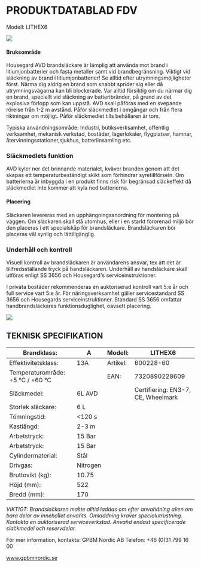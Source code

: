 # **PRODUKTDATABLAD FDV**

Modell: LITHEX6

![](_page_0_Picture_2.jpeg)

#### **Bruksområde**

Housegard AVD brandsläckare är lämplig att använda mot brand i litiumjonbatterier och fasta metaller samt vid brandbegränsning. Viktigt vid släckning av brand i litiumjonbatterier! Se alltid efter utrymningsmöjligheter först. Närma dig aldrig en brand som snabbt sprider sig eller då utrymningsvägarna kan bli blockerade. Var alltid försiktig om du närmar dig en brand, speciellt vid släckning av batteribränder, på grund av det explosiva förlopp som kan uppstå. AVD skall påföras med en svepande rörelse från 1-2 m avstånd. Påför släckmedlet i omgångar och från flera riktningar om möjligt. Påför släckmedlet tills behållaren är tom.

Typiska användningsområde: Industri, butiksverksamhet, offentlig verksamhet, mekanisk verkstad, bostäder, lagerlokaler, flygplatser, hamnar, återvinningsstationer,sjukhus, batteriinsamling etc.

### **Släckmedlets funktion**

AVD kyler ner det brinnande materialet, kväver branden genom att det skapas ett temperaturbeständigt skikt som förhindrar syretillförseln. Om batterierna är inbyggda i en produkt finns risk för begränsad släckeffekt då släckmedlet inte kommer att kyla ned batterierna.

#### **Placering**

Släckaren levereras med en upphängningsanordning för montering på väggen. Om släckaren skall stå utomhus, eller i en starkt förorenad miljö bör den placeras i ett specialskåp för brandsläckare. Brandsläckaren bör placeras väl synlig och lättillgänglig.

### **Underhåll och kontroll**

Visuell kontroll av brandsläckaren är användarens ansvar, tex att det är tillfredsställande tryck på handsläckaren. Underhåll av handsläckare skall utföras enligt SS 3656 och Housegard's serviceinstruktioner.

I privata bostäder rekommenderas en auktoriserad kontroll vart 5:e år och full service vart 5:e år. För näringsverksamhet gäller servicestandard SS 3656 och Housegards serviceinstruktioner. Standard SS 3656 omfattar handbrandsläckares funktionsduglighet, oavsett placering.

![](_page_0_Picture_13.jpeg)

## **TEKNISK SPECIFIKATION**

| Brandklass:                      | A        | Modell:  | LITHEX6                            |
|----------------------------------|----------|----------|------------------------------------|
| Effektivitetsklass:              | 13A      | Artikel: | 600228-60                          |
| Temperaturområde: +5 °C / +60 °C |          | EAN:     | 7320890228609                      |
| Släckmedel:                      | 6L AVD   |          | Certifiering: EN3-7, CE, Wheelmark |
| Storlek släckare:                | 6 L      |          |                                    |
| Tömningstid:                     | <120 s   |          |                                    |
| Kastlängd:                       | 2-3 m    |          |                                    |
| Arbetstryck:                     | 15 Bar   |          |                                    |
| Arbetstryck:                     | 15 Bar   |          |                                    |
| Cylindermaterial:                | Stål     |          |                                    |
| Drivgas:                         | Nitrogen |          |                                    |
| Bruttovikt (kg):                 | 10.75    |          |                                    |
| Höjd (mm):                       | 522      |          |                                    |
| Bredd (mm):                      | 170      |          |                                    |

*VIKTIGT: Brandsla*̈*ckaren ma*̊*ste alltid laddas om efter anva*̈*ndning a*̈*ven om bara delar av inneha*̊*llet anva*̈*nts. Omladdning kra*̈*ver specialutrustning. Kontakta en auktoriserad serviceverkstad. Anva*̈*nd endast specificerade sla*̈*ckmedel och reservdelar.*

För mer information, kontakta: GPBM Nordic AB Telefon: +46 (0)31 799 16 00

www.gpbmnordic.se